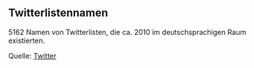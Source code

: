 ## Twitterlistennamen

5162 Namen von Twitterlisten, die ca. 2010 im deutschsprachigen Raum existierten.

Quelle: [Twitter](https://twitter.com/)